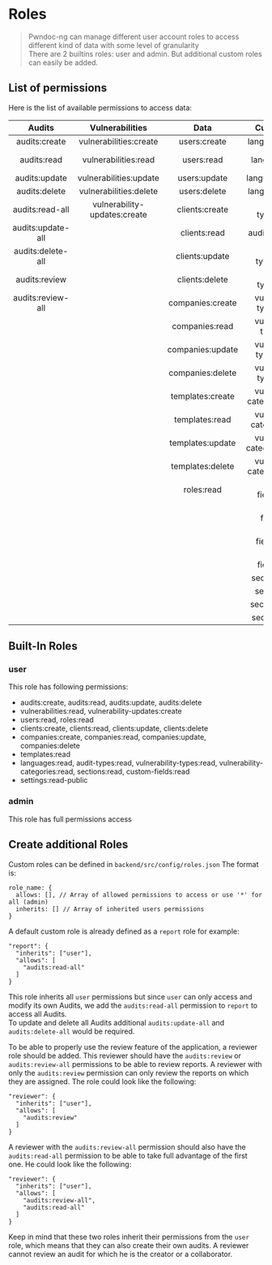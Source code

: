 # Roles

> Pwndoc-ng can manage different user account roles to access different kind of data with some level of granularity<br>
> There are 2 builtins roles: user and admin. But additional custom roles can easily be added. 

## List of permissions

Here is the list of available permissions to access data:

| Audits            | Vulnerabilities               | Data              | Custom Data                     | Settings             |
|:-----------------:|:-----------------------------:|:-----------------:|:-------------------------------:|:--------------------:|
| audits:create     | vulnerabilities:create        | users:create      | languages:create                | settings:read        |
| audits:read       | vulnerabilities:read          | users:read        | languages:read                  | settings:read-public |
| audits:update     | vulnerabilities:update        | users:update      | languages:update                | settings:update      |
| audits:delete     | vulnerabilities:delete        | users:delete      | languages:delete                |                      |
| audits:read-all   | vulnerability-updates:create  | clients:create    | audit-types:create              |                      |
| audits:update-all |                               | clients:read      | audit-types:read                |                      |
| audits:delete-all |                               | clients:update    | audit-types:update              |                      |
| audits:review     |                               | clients:delete    | audit-types:delete              |                      |
| audits:review-all |                               | companies:create  | vulnerability-types:create      |                      |
|                   |                               | companies:read    | vulnerability-types:read        |                      |
|                   |                               | companies:update  | vulnerability-types:update      |                      |
|                   |                               | companies:delete  | vulnerability-types:delete      |                      |
|                   |                               | templates:create  | vulnerability-categories:create |                      |
|                   |                               | templates:read    | vulnerability-categories:read   |                      |
|                   |                               | templates:update  | vulnerability-categories:update |                      |
|                   |                               | templates:delete  | vulnerability-categories:delete |                      |
|                   |                               | roles:read        | custom-fields:create            |                      |
|                   |                               |                   | custom-fields:read              |                      |
|                   |                               |                   | custom-fields:update            |                      |
|                   |                               |                   | custom-fields:delete            |                      |
|                   |                               |                   | sections:create                 |                      |
|                   |                               |                   | sections:read                   |                      |
|                   |                               |                   | sections:update                 |                      |
|                   |                               |                   | sections:delete                 |                      |


## Built-In Roles

### user

This role has following permissions:

- audits:create, audits:read, audits:update, audits:delete
- vulnerabilities:read, vulnerability-updates:create
- users:read, roles:read
- clients:create, clients:read, clients:update, clients:delete
- companies:create, companies:read, companies:update, companies:delete
- templates:read
- languages:read, audit-types:read, vulnerability-types:read, vulnerability-categories:read, sections:read, custom-fields:read
- settings:read-public

### admin

This role has full permissions access

## Create additional Roles

Custom roles can be defined in `backend/src/config/roles.json`
The format is:

```
role_name: {
  allows: [], // Array of allowed permissions to access or use '*' for all (admin)
  inherits: [] // Array of inherited users permissions
}
```

A default custom role is already defined as a `report` role for example:
```
"report": {
  "inherits": ["user"],
  "allows": [
    "audits:read-all"
  ]
}
```

This role inherits all `user` permissions but since `user` can only access and modify its own Audits, we add the `audits:read-all` permission to `report` to access all Audits.  
To update and delete all Audits additional `audits:update-all` and `audits:delete-all` would be required.

To be able to properly use the review feature of the application, a reviewer role should be added. This reviewer should have the `audits:review` or `audits:review-all` permissions to be able to review reports. A reviewer with only the `audits:review` permission can only review the reports on which they are assigned. The role could look like the following: 
```
"reviewer": {
  "inherits": ["user"],
  "allows": [
    "audits:review"
  ]
}
```
A reviewer with the `audits:review-all` permission should also have the `audits:read-all` permission to be able to take full advantage of the first one. He could look like the following: 
```
"reviewer": {
  "inherits": ["user"],
  "allows": [
    "audits:review-all",
    "audits:read-all"
  ]
}
```

Keep in mind that these two roles inherit their permissions from the `user` role, which means that they can also create their own audits. A reviewer cannot review an audit for which he is the creator or a collaborator. 